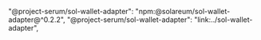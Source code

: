"@project-serum/sol-wallet-adapter": "npm:@solareum/sol-wallet-adapter@^0.2.2",
"@project-serum/sol-wallet-adapter": "link:../sol-wallet-adapter",